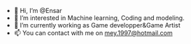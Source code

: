 - 👋 Hi, I’m @Ensar
- 👀 I’m interested in Machine learning, Coding and modeling.
- 🌱 I’m currently working as Game developper&Game Artist
- 📫 You can contact with me on mey.1997@hotmail.com
